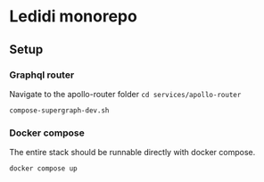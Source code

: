 # Ledidi monorepo

## Setup

### Graphql router

Navigate to the apollo-router folder `cd services/apollo-router`

```
compose-supergraph-dev.sh
```

### Docker compose

The entire stack should be runnable directly with docker compose.

`docker compose up`
